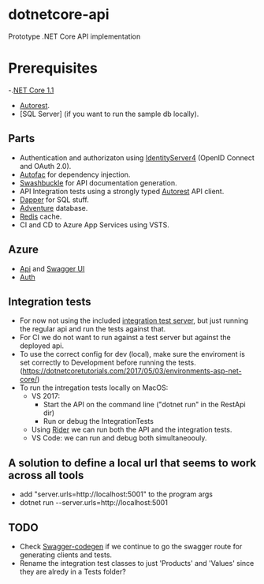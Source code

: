 # dotnetcore-api

Prototype .NET Core API implementation

# Prerequisites

-.[NET Core 1.1]()
- [Autorest]().
- [SQL Server] (if you want to run the sample db locally).

## Parts

- Authentication and authorizaton using [IdentityServer4](https://github.com/IdentityServer/IdentityServer4) (OpenID Connect and OAuth 2.0).
- [Autofac](https://autofac.org/) for dependency injection.
- [Swashbuckle](https://github.com/domaindrivendev/Swashbuckle.AspNetCore) for API documentation generation.
- API Integration tests using a strongly typed [Autorest](https://github.com/Azure/AutoRest) API client.
- [Dapper]() for SQL stuff.
- [Adventure]() database.
- [Redis]() cache.
- CI and CD to Azure App Services using VSTS.

## Azure
- [Api](https://dotnetcore-api.azurewebsites.net/) and [Swagger UI](https://dotnetcore-api.azurewebsites.net/swagger/ui)
- [Auth](https://dotnetcore-auth.azurewebsites.net/)

## Integration tests
- For now not using the included [integration test server](https://docs.microsoft.com/en-us/aspnet/core/testing/integration-testing), but just running the regular api and run the tests against that.
- For CI we do not want to run against a test server but against the deployed api.
- To use the correct config for dev (local), make sure the enviroment is set correctly to Development before running the tests. (https://dotnetcoretutorials.com/2017/05/03/environments-asp-net-core/)
- To run the intregation tests locally on MacOS:
    - VS 2017: 
        - Start the API on the command line ("dotnet run" in the RestApi dir)
        - Run or debug the IntegrationTests
    - Using [Rider](https://www.jetbrains.com/rider/) we can run both the API and the integration tests.
    - VS Code: we can run and debug both simultaneoouly.

## A solution to define a local url that seems to work across all tools
- add "server.urls=http://localhost:5001" to the program args
- dotnet run --server.urls=http://localhost:5001

## TODO
- Check [Swagger-codegen](https://github.com/swagger-api/swagger-codegen) if we continue to go the swagger route for generating clients and tests.
- Rename the integration test classes to just 'Products' and 'Values' since they are alredy in a Tests folder?

    



    